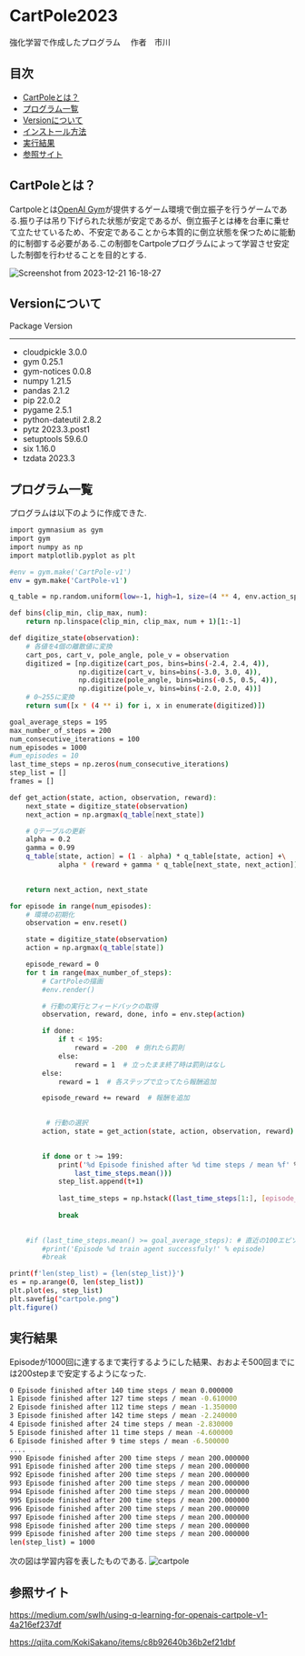 # CartPole2023
強化学習で作成したプログラム 　作者　市川

## 目次
* [CartPoleとは？](#CartPoleとは？)
* [プログラム一覧](#プログラム一覧)
* [Versionについて](#Versionについて)
* [インストール方法](#インストール方法)
* [実行結果](#実行結果)
* [参照サイト](#参照サイト)

<!-- some long code -->
## CartPoleとは？
Cartpoleとは[OpenAI Gym](https://github.com/openai/gym)が提供するゲーム環境で倒立振子を行うゲームである.振り子は吊り下げられた状態が安定であるが、倒立振子とは棒を台車に乗せて立たせているため、不安定であることから本質的に倒立状態を保つために能動的に制御する必要がある.この制御をCartpoleプログラムによって学習させ安定した制御を行わせることを目的とする.

![Screenshot from 2023-12-21 16-18-27](https://github.com/b213r002/CartPole2023/assets/153800075/2fe078dc-c72a-4c22-a68f-b13b500f4d63)
## Versionについて
Package         Version
--------------- ------------
* cloudpickle     3.0.0
* gym             0.25.1
* gym-notices     0.0.8
* numpy           1.21.5
* pandas          2.1.2
* pip             22.0.2
* pygame          2.5.1
* python-dateutil 2.8.2
* pytz            2023.3.post1
* setuptools      59.6.0
* six             1.16.0
* tzdata          2023.3


## プログラム一覧

プログラムは以下のように作成できた.

```bash
import gymnasium as gym
import gym
import numpy as np
import matplotlib.pyplot as plt

#env = gym.make('CartPole-v1')
env = gym.make('CartPole-v1')

q_table = np.random.uniform(low=-1, high=1, size=(4 ** 4, env.action_space.n))

def bins(clip_min, clip_max, num):
    return np.linspace(clip_min, clip_max, num + 1)[1:-1]

def digitize_state(observation):
    # 各値を4個の離散値に変換
    cart_pos, cart_v, pole_angle, pole_v = observation
    digitized = [np.digitize(cart_pos, bins=bins(-2.4, 2.4, 4)),
                 np.digitize(cart_v, bins=bins(-3.0, 3.0, 4)),
                 np.digitize(pole_angle, bins=bins(-0.5, 0.5, 4)),
                 np.digitize(pole_v, bins=bins(-2.0, 2.0, 4))]
    # 0~255に変換
    return sum([x * (4 ** i) for i, x in enumerate(digitized)])

goal_average_steps = 195
max_number_of_steps = 200
num_consecutive_iterations = 100
num_episodes = 1000
#um_episodes = 10
last_time_steps = np.zeros(num_consecutive_iterations)
step_list = []
frames = []

def get_action(state, action, observation, reward):
    next_state = digitize_state(observation)
    next_action = np.argmax(q_table[next_state])

    # Qテーブルの更新
    alpha = 0.2
    gamma = 0.99
    q_table[state, action] = (1 - alpha) * q_table[state, action] +\
            alpha * (reward + gamma * q_table[next_state, next_action])
   

    return next_action, next_state

for episode in range(num_episodes):
    # 環境の初期化
    observation = env.reset()

    state = digitize_state(observation)
    action = np.argmax(q_table[state])

    episode_reward = 0
    for t in range(max_number_of_steps):
        # CartPoleの描画
        #env.render()

        # 行動の実行とフィードバックの取得
        observation, reward, done, info = env.step(action)

        if done:
            if t < 195:
                reward = -200  # 倒れたら罰則
            else:
                reward = 1  # 立ったまま終了時は罰則はなし
        else:
            reward = 1  # 各ステップで立ってたら報酬追加

        episode_reward += reward  # 報酬を追加

        
         # 行動の選択
        action, state = get_action(state, action, observation, reward)
        

        if done or t >= 199:
            print('%d Episode finished after %d time steps / mean %f' % (episode, t + 1,
                last_time_steps.mean()))
            step_list.append(t+1)
            
            last_time_steps = np.hstack((last_time_steps[1:], [episode_reward]))
            
            break
    

    #if (last_time_steps.mean() >= goal_average_steps): # 直近の100エピソードが195以上であれば成功
        #print('Episode %d train agent successfuly!' % episode)
        #break

print(f'len(step_list) = {len(step_list)}')
es = np.arange(0, len(step_list))
plt.plot(es, step_list)
plt.savefig("cartpole.png")
plt.figure()

```

## 実行結果

Episodeが1000回に達するまで実行するようにした結果、おおよそ500回までには200stepまで安定するようになった.

```bash
0 Episode finished after 140 time steps / mean 0.000000
1 Episode finished after 127 time steps / mean -0.610000
2 Episode finished after 112 time steps / mean -1.350000
3 Episode finished after 142 time steps / mean -2.240000
4 Episode finished after 24 time steps / mean -2.830000
5 Episode finished after 11 time steps / mean -4.600000
6 Episode finished after 9 time steps / mean -6.500000
....
990 Episode finished after 200 time steps / mean 200.000000
991 Episode finished after 200 time steps / mean 200.000000
992 Episode finished after 200 time steps / mean 200.000000
993 Episode finished after 200 time steps / mean 200.000000
994 Episode finished after 200 time steps / mean 200.000000
995 Episode finished after 200 time steps / mean 200.000000
996 Episode finished after 200 time steps / mean 200.000000
997 Episode finished after 200 time steps / mean 200.000000
998 Episode finished after 200 time steps / mean 200.000000
999 Episode finished after 200 time steps / mean 200.000000
len(step_list) = 1000
```
次の図は学習内容を表したものである.
![cartpole](https://github.com/b213r002/CartPole2023/assets/153800075/ae550bfc-8e33-4811-bbaf-fd907768bad2)

## 参照サイト
https://medium.com/swlh/using-q-learning-for-openais-cartpole-v1-4a216ef237df

https://qiita.com/KokiSakano/items/c8b92640b36b2ef21dbf

